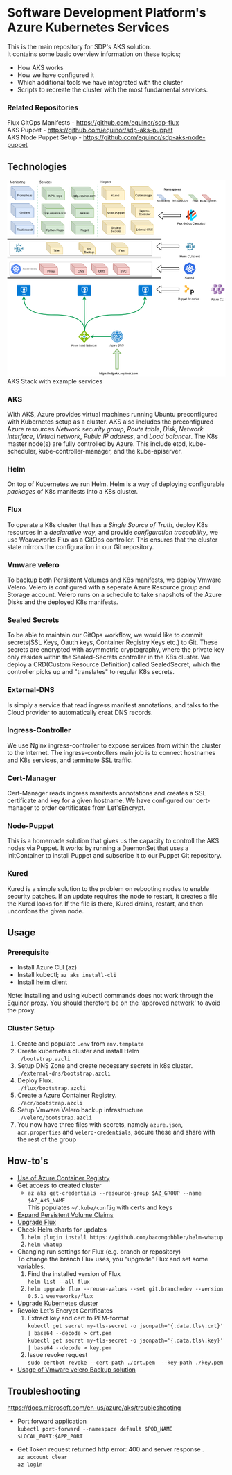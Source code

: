 # Software Development Platform's Azure Kubernetes Services
This is the main repository for SDP's AKS solution.  
It contains some basic overview information on these topics;
* How AKS works
* How we have configured it
* Which additional tools we have integrated with the cluster
* Scripts to recreate the cluster with the most fundamental services.

### Related Repositories
Flux GitOps Manifests - https://github.com/equinor/sdp-flux  
AKS Puppet - https://github.com/equinor/sdp-aks-puppet  
AKS Node Puppet Setup - https://github.com/equinor/sdp-aks-node-puppet

## Technologies
![Architecture](/images/sdp-aks.png)
AKS Stack with example services
### AKS
With AKS, Azure provides virtual machines running Ubuntu preconfigured with Kubernetes setup as a cluster. AKS also includes the preconfigured Azure resources _Network security group_, _Route table_, _Disk_, _Network interface_, _Virtual network_, _Public IP address_, and _Load balancer_. The K8s master node(s) are fully controlled by Azure. This include etcd, kube-scheduler, kube-controller-manager, and the kube-apiserver.
### Helm
On top of Kubernetes we run Helm. Helm is a way of deploying configurable _packages_ of K8s manifests into a K8s cluster.
### Flux
To operate a K8s cluster that has a _Single Source of Truth_, deploy K8s resources in a _declarative way_, and provide _configuration traceability_, we use Weaveworks Flux as a GitOps controller. This ensures that the cluster state mirrors the configuration in our Git repository.
### Vmware velero
To backup both Persistent Volumes and K8s manifests, we deploy Vmware Velero. Velero is configured with a seperate Azure Resource group and Storage account. Velero runs on a schedule to take snapshots of the Azure Disks and the deployed K8s manifests.
### Sealed Secrets
To be able to maintain our GitOps workflow, we would like to commit secrets(SSL Keys, Oauth keys, Container Registry Keys etc.) to Git. These secrets are encrypted with asymmetric cryptography, where the private key only resides within the Sealed-Secrets controller in the K8s cluster. We deploy a CRD(Custom Resource Definition) called SealedSecret, which the controller picks up and "translates" to regular K8s secrets.
### External-DNS
Is simply a service that read ingress manifest annotations, and talks to the Cloud provider to automatically creat DNS records. 
### Ingress-Controller
We use Nginx ingress-controller to expose services from within the cluster to the Internet. The ingress-controllers main job is to connect hostnames and K8s services, and terminate SSL traffic.
### Cert-Manager
Cert-Manager reads ingress manifests annotations and creates a SSL certificate and key for a given hostname. We have configured our cert-manager to order certificates from Let'sEncrypt.
### Node-Puppet
This is a homemade solution that gives us the capacity to controll the AKS nodes via Puppet. It works by running a DaemonSet that uses a InitContainer to install Puppet and subscribe it to our Puppet Git repository.
### Kured
Kured is a simple solution to the problem on rebooting nodes to enable security patches. If an update requires the node to restart, it creates a file the Kured looks for. If the file is there, Kured drains, restart, and then uncordons the given node. 
## Usage
### Prerequisite
- Install Azure CLI (az)
- Install kubectl; `az aks install-cli`
- Install [helm client](https://docs.helm.sh/using_helm/#installing-helm)  

Note: Installing and using kubectl commands does not work through the Equinor proxy. You should therefore be on the 'approved network' to avoid the proxy.

### Cluster Setup

1. Create and populate `.env` from `env.template`
2. Create kubernetes cluster and install Helm  
  `./bootstrap.azcli`
3. Setup DNS Zone and create necessary secrets in k8s cluster.   
  `./external-dns/bootstrap.azcli`
4. Deploy Flux.  
  `./flux/bootstrap.azcli`
5. Create a Azure Container Registry.  
  `./acr/bootstrap.azcli`
6. Setup Vmware Velero backup infrastructure  
  `./velero/bootstrap.azcli`
7. You now have three files with secrets, namely `azure.json`, `acr.properties` and `velero-credentials`, secure these and share with the rest of the group
  
## How-to's
* [Use of Azure Container Registry](https://github.com/Statoil/sdp-flux/blob/basic_acr_usage/docs/ACR.md)
* Get access to created cluster
  * `az aks get-credentials --resource-group $AZ_GROUP --name $AZ_AKS_NAME`  
  This populates `~/.kube/config` with certs and keys 
* [Expand Persistent Volume Claims](https://kubernetes.io/docs/concepts/storage/persistent-volumes/#expanding-persistent-volumes-claims)
* [Upgrade Flux](/docs/upgrade-flux.md)
* Check Helm charts for updates
  1. `helm plugin install https://github.com/bacongobbler/helm-whatup` 
  2. `helm whatup`
* Changing run settings for Flux (e.g. branch or repository)  
To change the branch Flux uses, you "upgrade" Flux and set some variables.
  1. Find the installed version of Flux  
  `helm list --all flux`  
  2. `helm upgrade flux --reuse-values --set git.branch=dev --version 0.5.1 weaveworks/flux`
* [Upgrade Kubernetes cluster](/docs/upgrade-kubernetes-cluster.md)
* Revoke Let's Encrypt Certificates
  1. Extract key and cert to PEM-format  
 `kubectl get secret my-tls-secret -o jsonpath='{.data.tls\.crt}' | base64 --decode > crt.pem`  
 `kubectl get secret my-tls-secret -o jsonpath='{.data.tls\.key}' | base64 --decode > key.pem`
  2. Issue revoke request  
  `sudo certbot revoke --cert-path ./crt.pem  --key-path ./key.pem`
* [Usage of Vmware velero Backup solution](docs/velero.md)

## Troubleshooting 

https://docs.microsoft.com/en-us/azure/aks/troubleshooting

- Port forward application  
  `kubectl port-forward --namespace default $POD_NAME $LOCAL_PORT:$APP_PORT`

- Get Token request returned http error: 400 and server response .   
    `az account clear`  
    `az login`
